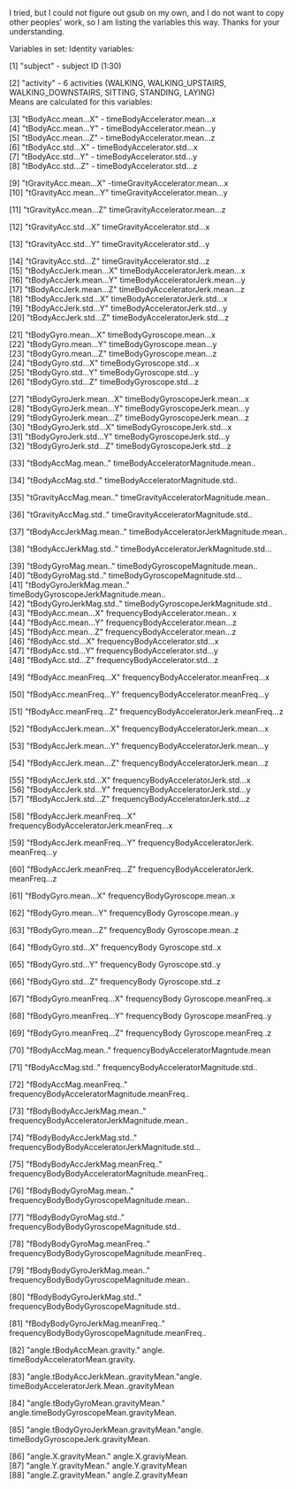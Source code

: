 I tried, but I could not figure out gsub on my own, and I do not want to copy other peoples' work, so I am listing the variables this way. Thanks for your understanding.

Variables in set:
Identity variables:

[1] "subject"             - subject ID      (1:30)        

[2] "activity"           - 6 activities (WALKING, WALKING_UPSTAIRS, WALKING_DOWNSTAIRS, SITTING, STANDING, LAYING)               
Means are calculated for  this variables:
 
 [3] "tBodyAcc.mean...X"         - timeBodyAccelerator.mean...x          
 [4] "tBodyAcc.mean...Y"     - timeBodyAccelerator.mean...y                         
  [5] "tBodyAcc.mean...Z"     - timeBodyAccelerator.mean...z                      
  [6] "tBodyAcc.std...X"           - timeBodyAccelerator.std...x                   
  [7] "tBodyAcc.std...Y"           - timeBodyAccelerator.std...y                  
 [8] "tBodyAcc.std...Z"             - timeBodyAccelerator.std...z                

[9] "tGravityAcc.mean...X"            -timeGravityAccelerator.mean...x   
[10] "tGravityAcc.mean...Y"             timeGravityAccelerator.mean...y    

[11] "tGravityAcc.mean...Z"           timeGravityAccelerator.mean...z        

[12] "tGravityAcc.std...X"             timeGravityAccelerator.std...x       

[13] "tGravityAcc.std...Y"                timeGravityAccelerator.std...y 

[14] "tGravityAcc.std...Z"                 timeGravityAccelerator.std...z  
[15] "tBodyAccJerk.mean...X"               timeBodyAcceleratorJerk.mean...x          
[16] "tBodyAccJerk.mean...Y"               timeBodyAcceleratorJerk.mean...y      
[17] "tBodyAccJerk.mean...Z"               timeBodyAcceleratorJerk.mean...z         
[18] "tBodyAccJerk.std...X"                timeBodyAcceleratorJerk.std...x          
[19] "tBodyAccJerk.std...Y"                timeBodyAcceleratorJerk.std...y        
[20] "tBodyAccJerk.std...Z"         timeBodyAcceleratorJerk.std...z               

[21] "tBodyGyro.mean...X"         timeBodyGyroscope.mean...x         
[22] "tBodyGyro.mean...Y"         timeBodyGyroscope.mean...y                 
[23] "tBodyGyro.mean...Z"            timeBodyGyroscope.mean...z              
[24] "tBodyGyro.std...X"              timeBodyGyroscope.std...x              
[25] "tBodyGyro.std...Y"                   timeBodyGyroscope.std...y         
[26] "tBodyGyro.std...Z"               timeBodyGyroscope.std...z             

[27] "tBodyGyroJerk.mean...X"          timeBodyGyroscopeJerk.mean...x             
[28] "tBodyGyroJerk.mean...Y"            timeBodyGyroscopeJerk.mean...y       
[29] "tBodyGyroJerk.mean...Z"            timeBodyGyroscopeJerk.mean...z         
[30] "tBodyGyroJerk.std...X"               timeBodyGyroscopeJerk.std...x         
[31] "tBodyGyroJerk.std...Y"               timeBodyGyroscopeJerk.std...y         
[32] "tBodyGyroJerk.std...Z"               timeBodyGyroscopeJerk.std...z         

[33] "tBodyAccMag.mean.."               timeBodyAcceleratorMagnitude.mean..          

[34] "tBodyAccMag.std.."                   timeBodyAcceleratorMagnitude.std..          

[35] "tGravityAccMag.mean.."               timeGravityAcceleratorMagnitude.mean..

[36] "tGravityAccMag.std.."                 timeGravityAcceleratorMagnitude.std..

[37] "tBodyAccJerkMag.mean.."              timeBodyAcceleratorJerkMagnitude.mean..               

[38] "tBodyAccJerkMag.std.."               timeBodyAcceleratorJerkMagnitude.std...              

[39] "tBodyGyroMag.mean.."                 timeBodyGyroscopeMagnitude.mean..               
[40] "tBodyGyroMag.std.."                  timeBodyGyroscopeMagnitude.std...              
[41] "tBodyGyroJerkMag.mean.."             timeBodyGyroscopeJerkMagnitude.mean..              
[42] "tBodyGyroJerkMag.std.."              timeBodyGyroscopeJerkMagnitude.std..               
[43] "fBodyAcc.mean...X"                   frequencyBodyAccelerator.mean.. x           
[44] "fBodyAcc.mean...Y"                   frequencyBodyAccelerator.mean...z               
[45] "fBodyAcc.mean...Z"                   frequencyBodyAccelerator.mean...z               
[46] "fBodyAcc.std...X"                    frequencyBodyAccelerator.std...x               
[47] "fBodyAcc.std...Y"                    frequencyBodyAccelerator.std...y               
[48] "fBodyAcc.std...Z"                    frequencyBodyAccelerator.std...z               

[49] "fBodyAcc.meanFreq...X"               frequencyBodyAccelerator.meanFreq...x               

[50] "fBodyAcc.meanFreq...Y"               frequencyBodyAccelerator.meanFreq...y        

[51] "fBodyAcc.meanFreq...Z"               frequencyBodyAcceleratorJerk.meanFreq...z               

[52] "fBodyAccJerk.mean...X"               frequencyBodyAcceleratorJerk.mean...x              

[53] "fBodyAccJerk.mean...Y"               frequencyBodyAcceleratorJerk.mean...y              

[54] "fBodyAccJerk.mean...Z"               frequencyBodyAcceleratorJerk.mean...z               

[55] "fBodyAccJerk.std...X"                frequencyBodyAcceleratorJerk.std...x              
[56] "fBodyAccJerk.std...Y"                frequencyBodyAcceleratorJerk.std...y               
[57] "fBodyAccJerk.std...Z"                frequencyBodyAcceleratorJerk.std...z               

[58] "fBodyAccJerk.meanFreq...X"           frequencyBodyAcceleratorJerk.meanFreq...x             

[59] "fBodyAccJerk.meanFreq...Y"           frequencyBodyAcceleratorJerk. meanFreq...y               

[60] "fBodyAccJerk.meanFreq...Z"           frequencyBodyAcceleratorJerk. meanFreq...z               

[61] "fBodyGyro.mean...X"                  frequencyBodyGyroscope.mean..x

[62] "fBodyGyro.mean...Y"                  frequencyBody Gyroscope.mean..y

[63] "fBodyGyro.mean...Z"                  frequencyBody Gyroscope.mean..z

[64] "fBodyGyro.std...X"                   frequencyBody Gyroscope.std..x

[65] "fBodyGyro.std...Y"                   frequencyBody Gyroscope.std..y

[66] "fBodyGyro.std...Z"                   frequencyBody Gyroscope.std..z

[67] "fBodyGyro.meanFreq...X"              frequencyBody Gyroscope.meanFreq..x

[68] "fBodyGyro.meanFreq...Y"              frequencyBody Gyroscope.meanFreq..y

[69] "fBodyGyro.meanFreq...Z"              frequencyBody Gyroscope.meanFreq..z

[70] "fBodyAccMag.mean.."                  frequencyBodyAcceleratorMagntude.mean 

[71] "fBodyAccMag.std.."                   frequencyBodyAcceleratorMagnitude.std.. 

[72] "fBodyAccMag.meanFreq.."              frequencyBodyAcceleratorMagnitude.meanFreq..               

[73] "fBodyBodyAccJerkMag.mean.."          frequencyBodyAcceleratorJerkMagnitude.mean..               

[74] "fBodyBodyAccJerkMag.std.."           frequencyBodyBodyAcceleratorJerkMagnitude.std...               

[75] "fBodyBodyAccJerkMag.meanFreq.."      frequencyBodyBodyAcceleratorMagnitude.meanFreq..               

[76] "fBodyBodyGyroMag.mean.."             frequencyBodyBodyGyroscopeMagnitude.mean..

[77] "fBodyBodyGyroMag.std.."              frequencyBodyBodyGyroscopeMagnitude.std..

[78] "fBodyBodyGyroMag.meanFreq.."         frequencyBodyBodyGyroscopeMagnitude.meanFreq..

[79] "fBodyBodyGyroJerkMag.mean.."         frequencyBodyBodyGyroscopeMagnitude.mean..

[80] "fBodyBodyGyroJerkMag.std.."          frequencyBodyBodyGyroscopeMagnitude.std..

[81] "fBodyBodyGyroJerkMag.meanFreq.."     frequencyBodyBodyGyroscopeMagnitude.meanFreq..

[82] "angle.tBodyAccMean.gravity."        angle. timeBodyAcceleratorMean.gravity. 

[83] "angle.tBodyAccJerkMean..gravityMean."angle. timeBodyAcceleratorJerk.Mean..gravityMean              

[84] "angle.tBodyGyroMean.gravityMean."    angle.timeBodyGyroscopeMean.gravityMean.

[85] "angle.tBodyGyroJerkMean.gravityMean."angle. timeBodyGyroscopeJerk.gravityMean.               

[86] "angle.X.gravityMean."                angle.X.graviyMean.               
[87] "angle.Y.gravityMean."                angle.Y.gravityMean               
[88] "angle.Z.gravityMean."  angle.Z.gravityMean               
